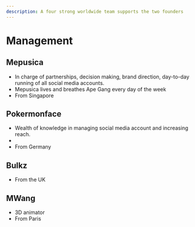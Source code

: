 ```yaml
---
description: A four strong worldwide team supports the two founders
---
```


# Management

## Mepusica

* In charge of partnerships, decision making, brand direction, day-to-day running of all social media accounts.
* Mepusica lives and breathes Ape Gang every day of the week
* From Singapore

## Pokermonface

* Wealth of knowledge in managing social media account and increasing reach.
* &#x20;
* From Germany

## Bulkz

* From the UK

## MWang

* 3D animator&#x20;
* From Paris
